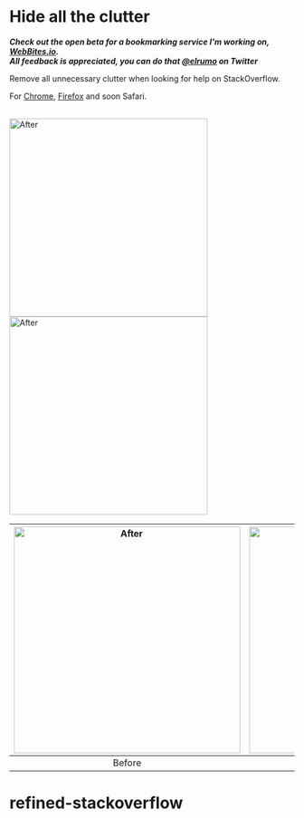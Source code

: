 # Hide all the clutter

**_Check out the open beta for a bookmarking service I'm working on, [WebBites.io](https://bit.ly/elias-webbites).
<br>
All feedback is appreciated, you can do that [@elrumo](https://bit.ly/elias-twitter) on Twitter_**

Remove all unnecessary clutter when looking for help on StackOverflow.

For [Chrome](chrome.google.com/webstore/detail/stackoverflow-focus/gaeipjkcdkpbfdfmakonllgiboaonopp), [Firefox](https://addons.mozilla.org/en-GB/firefox/addon/stackoverflow-focus/) and soon Safari.

<br>

<img src="https://i.imgur.com/WGykSYS.png" alt="After" style="width: 350px"/>
<img src="https://i.imgur.com/7HJsJ5v.png" alt="After" style="width: 350px"/>

| <img src="https://github.com/elrumo/stackOverflow_focus/raw/master/Social/Before.png" alt="After" style="width: 400px"/> | <img src="https://github.com/elrumo/stackOverflow_focus/raw/master/Social/After.png" alt="After" style="width: 400px"/> |
| :----------------------------------------------------------------------------------------------------------------------: | :---------------------------------------------------------------------------------------------------------------------: |
|                                                          Before                                                          |                                                          After                                                          |
# refined-stackoverflow
